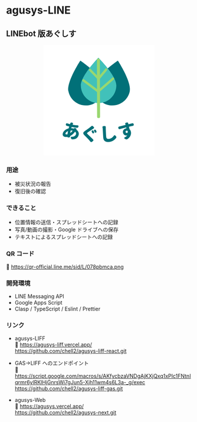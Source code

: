 # agusys-LINE

## LINEbot 版あぐしす

<div align="center" width="100px">
    <img src="https://github.com/chell2/agusys-next/blob/main/public/images/logo-s.png?raw=true" alt="logo">
</div>

### 用途

- 被災状況の報告
- 復旧後の確認

### できること

- 位置情報の送信・スプレッドシートへの記録
- 写真/動画の撮影・Google ドライブへの保存
- テキストによるスプレッドシートへの記録

### QR コード

:seedling: https://qr-official.line.me/sid/L/078pbmca.png

### 開発環境

- LINE Messaging API
- Google Apps Script
- Clasp / TypeScript / Eslint / Prettier

### リンク

- agusys-LIFF <br>
  :seedling: https://agusys-liff.vercel.app/ <br>
  https://github.com/chell2/agusys-liff-react.git

- GAS→LIFF へのエンドポイント <br>
  :seedling: https://script.google.com/macros/s/AKfycbzaVNDgAjKXjQxq1xPIc1FNtnIqrmr6ylRKlHjGnrsWi7gJun5-Xjh11wm4s6L3a-_g/exec <br>
  https://github.com/chell2/agusys-liff-gas.git

- agusys-Web <br>
  :seedling: https://agusys.vercel.app/ <br>
  https://github.com/chell2/agusys-next.git
